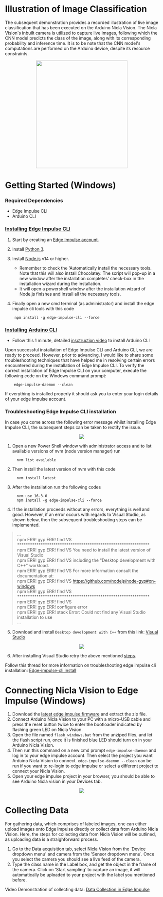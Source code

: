 # Illustration of Image Classification
The subsequent demonstration provides a recorded illustration of live image classification that has been executed on the Arduino Nicla Vision. The Nicla Vision's inbuilt camera is utilized to capture live images, following which the CNN model predicts the class of the image, along with its corresponding probability and inference time. It is to be note that the CNN model's computations are performed on the Arduino device, despite its resource constraints.
<p align="center">
<img src="https://user-images.githubusercontent.com/118956460/235283716-c6f0db76-2d03-4890-ad68-d6d1c4e0af46.gif" width="300" height="353" />
</p>

# Getting Started (Windows)
### Required Dependencies
* Edge Impulse CLI
* Arduino CLI

### [Installing Edge Impulse CLI](https://docs.edgeimpulse.com/docs/edge-impulse-cli/cli-installation#installation-windows)
1. Start by creating an [Edge Impulse account](https://studio.edgeimpulse.com/signup).
2. Install [Python 3](https://www.python.org).
3. Install [Node.js](https://nodejs.org/en) v14 or higher.
    * Remember to check the 'Automatically install the necessary tools. Note that this will also install Chocolatey. The script will pop-up in a new window after the installation completes' check-box in the installation wizard during the installation.
    * It will open a powershell window after the installation wizard of Node.js finishes and install all the necessary tools.
4. Finally open a new cmd terminal (as administrator) and install the edge impulse cli tools with this code
        
        npm install -g edge-impulse-cli --force

### [Installing Arduino CLI](https://arduino.github.io/arduino-cli/0.32/installation/#latest-release)
* Follow this 1 minute, detailed [insctruction video](https://www.youtube.com/watch?v=1jMWsFER-Bc) to install Arduino CLI

Upon successful installation of Edge Impulse CLI and Arduino CLI, we are ready to proceed. However, prior to advancing, I would like to share some troubleshooting techniques that have helped me in resolving certain errors encountered during the installation of Edge Impulse CLI. To verify the correct installation of Edge Impulse CLI on your computer, execute the following code on the Windows command prompt:
        
        edge-impulse-daemon --clean
If everything is installed properly it should ask you to enter your login details of your edge impulse account. 

### Troubleshooting Edge Impulse CLI installation <a name="Troubleshoot"></a>
In case you come across the following error message whilst installing Edge Impulse CLI, the subsequent steps can be taken to rectify the issue.
<p align = "center">
<img src="https://user-images.githubusercontent.com/118956460/235285637-8f734415-4e3a-4503-a5ac-c70a246b538b.png" />
</p>

1. Open a new Power Shell window with administrator access and to list available versions of nvm (node version manager) run <a name="steps"></a>
         
         nvm list available
2. Then install the latest version of nvm with this code

         nvm install latest
3. After the installation run the following codes

         nvm use 16.3.0
         npm install -g edge-impulse-cli --force
4. If the installation proceeds without any errors, everything is well and good. However, if an error occurs with regards to Visual Studio, as shown below, then the subsequent troubleshooting steps can be implemented.
>...<br>
npm ERR! gyp ERR! find VS **************************************************************<br>
npm ERR! gyp ERR! find VS You need to install the latest version of Visual Studio<br>
npm ERR! gyp ERR! find VS including the "Desktop development with C++" workload.<br>
npm ERR! gyp ERR! find VS For more information consult the documentation at:<br>
npm ERR! gyp ERR! find VS https://github.com/nodejs/node-gyp#on-windows<br>
npm ERR! gyp ERR! find VS **************************************************************<br>
npm ERR! gyp ERR! find VS<br>
npm ERR! gyp ERR! configure error<br>
npm ERR! gyp ERR! stack Error: Could not find any Visual Studio installation to use<br>
...<br>

5. Download and install `Desktop development with C++` from this link: [Visual Studio](https://visualstudio.microsoft.com/thank-you-downloading-visual-studio/?sku=Community)
<p align = "center">
<img src="https://user-images.githubusercontent.com/118956460/235292426-979919f7-2cae-4269-a75a-813a5412d9c4.png" />
</p>

6. After installing Visual Studio retry the above mentioned [steps](#steps).

Follow this thread for more information on troubleshooting edge impulse cli installation: [Edge-impulse-cli install](https://forum.edgeimpulse.com/t/edge-impulse-cli-install/1293/15)

# Connecting Nicla Vision to Edge Impulse (Windows)

1. Download the [latest edge impulse firmware](https://cdn.edgeimpulse.com/firmware/arduino-nicla-vision-firmware.zip) and extract the zip file.
2. Connect Arduino Nicla Vision to your PC with a micro-USB cable and press the reset button twice to enter the bootloader indicated by flashing green LED on Nicla Vision.
3. Open the file named `flash_windows.bat` from the unziped files, and let the flash script run, once it is finished blue LED should turn on in your Arduino Nicla Vision.
4. Then run this command on a new cmd prompt `edge-impulse-daemon` and log in to your edge impulse account. Then select the project you want Arduino Nicla Vision to connect. `edge-impulse-daemon --clean` can be run if you want to re-login to edge impulse or select a different project to connect your Nicla Vision.
5. Open your edge impulse project in your browser, you should be able to see Arduino Nicla vision in your Devices tab.
<p align = "center">
   <img src="https://user-images.githubusercontent.com/118956460/235293796-994913cf-3459-4124-825a-860c434ccf16.png" />
</p>

# Collecting Data
For gathering data, which comprises of labeled images, one can either upload images onto Edge Impulse directly or collect data from Arduino Nicla Vision. Here, the steps for collecting data from Nicla Vision will be outlined, as uploading data is a straighforward process.
1. Go to the Data acquisition tab, select Nicla Vision from the 'Device dropdown menu' and camera from the 'Sensor dropdown menu'. Once you select the camera you should see a live feed of the camera.
2. Type the class name in the Label box, and get the object in the frame of the camera. Click on 'Start sampling' to capture an image, it will automatically be uploaded to your project with the label you mentioned before.

Video Demonstration of collecting data: [Data Collection in Edge Impulse](https://www.youtube.com/embed/dY3OSiJyne0?start=240stop=250)
